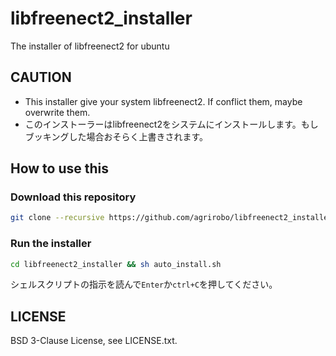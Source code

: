 # libfreenect2_installer
The installer of libfreenect2 for ubuntu

## CAUTION
- This installer give your system libfreenect2. If conflict them, maybe overwrite them.
- このインストーラーはlibfreenect2をシステムにインストールします。もしブッキングした場合おそらく上書きされます。

## How to use this
### Download this repository

```bash
git clone --recursive https://github.com/agrirobo/libfreenect2_installer.git
```

### Run the installer

```bash
cd libfreenect2_installer && sh auto_install.sh
```

シェルスクリプトの指示を読んで`Enter`か`ctrl+C`を押してください。

## LICENSE
BSD 3-Clause License, see LICENSE.txt.
